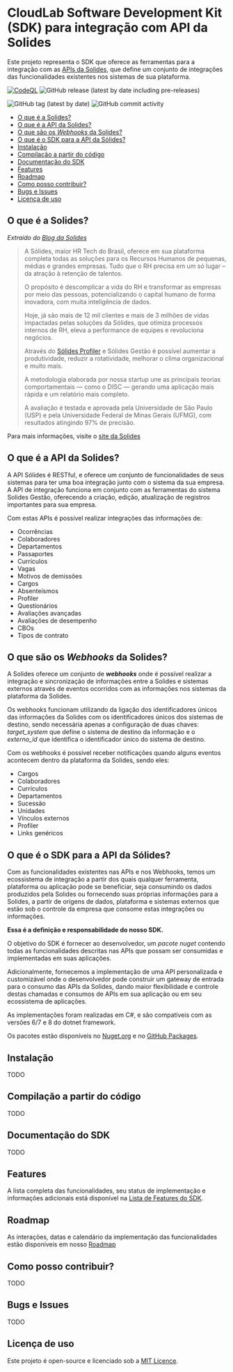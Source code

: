 # CloudLab Software Development Kit (SDK) para integração com API da Solides <!-- omit in toc -->
Este projeto representa o SDK que oferece as ferramentas para a integração com as [APIs da Solides](https://gestaoapidocs.solides.com.br/), que define um conjunto de integrações das funcionalidades existentes nos sistemas de sua plataforma.

[![CodeQL](https://github.com/cloudlabtech/SDK-Solides-API/actions/workflows/codeql.yml/badge.svg)](https://github.com/cloudlabtech/SDK-Solides-API/actions/workflows/codeql.yml)
![GitHub release (latest by date including pre-releases)](https://img.shields.io/github/v/release/cloudlabtech/SDK-Solides-API?include_prereleases)

![GitHub tag (latest by date)](https://img.shields.io/github/v/tag/cloudlabtech/SDK-Solides-API)
![GitHub commit activity](https://img.shields.io/github/commit-activity/m/cloudlabtech/SDK-Solides-API)

- [O que é a Solides?](#o-que-é-a-solides)
- [O que é a API da Solides?](#o-que-é-a-api-da-solides)
- [O que são os *Webhooks* da Solides?](#o-que-são-os-webhooks-da-solides)
- [O que é o SDK para a API da Sólides?](#o-que-é-o-sdk-para-a-api-da-sólides)
- [Instalação](#instalação)
- [Compilação a partir do código](#compilação-a-partir-do-código)
- [Documentação do SDK](#documentação-do-sdk)
- [Features](#features)
- [Roadmap](#roadmap)
- [Como posso contribuir?](#como-posso-contribuir)
- [Bugs e Issues](#bugs-e-issues)
- [Licença de uso](#licença-de-uso)

## O que é a Solides?
*Extraído do [Blog da Solides](https://blog.solides.com.br/sobre-a-solides/)*

> A Sólides, maior HR Tech do Brasil, oferece em sua plataforma completa todas as soluções para os Recursos Humanos de pequenas, médias e grandes empresas. Tudo que o RH precisa em um só lugar – da atração à retenção de talentos.
> 
> O propósito é descomplicar a vida do RH e transformar as empresas por meio das pessoas, potencializando o capital humano de forma inovadora, com muita inteligência de dados. 
>
> Hoje, já são mais de 12 mil clientes e mais de 3 milhões de vidas impactadas pelas soluções da Sólides, que otimiza processos internos de RH, eleva a performance de equipes e revoluciona negócios. 
> 
> Através do [Sólides Profiler](https://blog.solides.com.br/tudo-sobre-profiler/) e Sólides Gestão é possível aumentar a produtividade, reduzir a rotatividade, melhorar o clima organizacional e muito mais.
>
> A metodologia elaborada por nossa startup une as principais teorias comportamentais — como o DISC — gerando uma aplicação mais rápida e um relatório mais completo. 
>
> A avaliação é testada e aprovada pela Universidade de São Paulo (USP) e pela Universidade Federal de Minas Gerais (UFMG), com resultados atingindo 97% de precisão.

Para mais informações, visite o [site da Solides](https://solides.com.br/)

## O que é a API da Solides?
A API Sólides é RESTful, e oferece um conjunto de funcionalidades de seus sistemas para ter uma boa integração junto com o sistema da sua empresa. A API de integração funciona em conjunto com as ferramentas do sistema Solides Gestão, oferecendo a criação, edição, atualização de registros importantes para sua empresa.

Com estas APIs é possível realizar integrações das informações de:
- Ocorrências
- Colaboradores
- Departamentos
- Passaportes
- Currículos
- Vagas
- Motivos de demissões
- Cargos
- Absenteísmos
- Profiler
- Questionários
- Avaliações avançadas
- Avaliações de desempenho
- CBOs
- Tipos de contrato

## O que são os *Webhooks* da Solides?
A Solides oferece um conjunto de ***webhooks*** onde é possível realizar a integração e sincronização de informações entre a Solides e sistemas externos através de eventos ocorridos com as informações nos sistemas da plataforma da Solides.

Os webhooks funcionam utilizando da ligação dos identificadores únicos das informações da Solides com os identificadores únicos dos sistemas de destino, sendo necessária apenas a configuração de duas chaves: *target_system* que define o sistema de destino da informação e o *externo_id* que identifica o identificador único do sistema de destino.

Com os webhooks é possível receber notificações quando alguns eventos acontecem dentro da plataforma da Solides, sendo eles:
- Cargos
- Colaboradores
- Currículos
- Departamentos
- Sucessão
- Unidades
- Vínculos externos
- Profiler
- Links genéricos

## O que é o SDK para a API da Sólides?
Com as funcionalidades existentes nas APIs e nos Webhooks, temos um ecossistema de integração a partir dos quais qualquer ferramenta, plataforma ou aplicação pode se beneficiar, seja consumindo os dados produzidos pela Solides ou fornecendo suas próprias informações para a Solides, a partir de origens de dados, plataforma e sistemas externos que estão sob o controle da empresa que consome estas integrações ou informações.

**Essa é a definição e responsabilidade do nosso SDK.**

O objetivo do SDK é fornecer ao desenvolvedor, um *pacote nuget* contendo todas as funcionalidades descritas nas APIs que possam ser consumidas e implementadas em suas aplicações.

Adicionalmente, fornecemos a implementação de uma API personalizada e customizável onde o desenvolvedor pode construir um gateway de entrada para o consumo das APIs da Solides, dando maior flexibilidade e controle destas chamadas e consumos de APIs em sua aplicação ou em seu ecossistema de aplicações.

As implementações foram realizadas em C#, e são compatíveis com as versões 6/7 e 8 do dotnet framework.

Os pacotes estão disponíveis no [Nuget.org](https://www.nuget.org/) e no [GitHub Packages](https://github.com/orgs/cloudlabtech/packages?repo_name=SDK-Solides-API).

## Instalação
TODO

## Compilação a partir do código
TODO

## Documentação do SDK
TODO

## Features
A lista completa das funcionalidades, seu status de implementação e informações adicionais está disponível na [Lista de Features do SDK](https://github.com/cloudlabtech/SDK-Solides-API/issues/8).

## Roadmap
As interações, datas e calendário da implementação das funcionalidades estão disponíveis em nosso [Roadmap](https://github.com/orgs/cloudlabtech/projects/1/views/5)

## Como posso contribuir?
TODO

## Bugs e Issues
TODO

## Licença de uso
Este projeto é open-source e licenciado sob a [MIT Licence](LICENSE).

[badge_backlog]: https://img.shields.io/badge/-Backlog-lightgray
[badge_doing]: https://img.shields.io/badge/-Em%20desenvolvimento-sucess
[badge_done]: https://img.shields.io/badge/-Finalizado-orange
[badge_na]: https://img.shields.io/badge/-Não%20disponível-blue